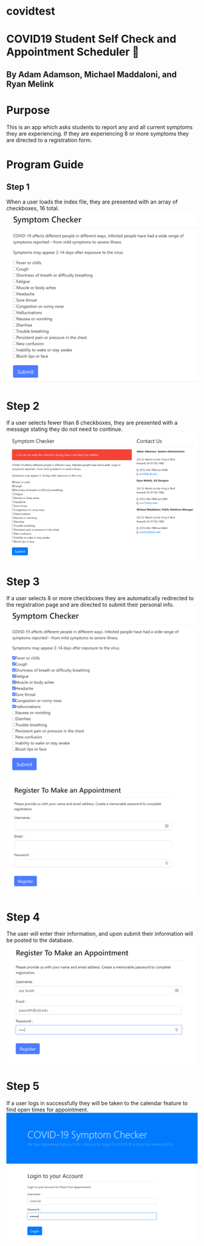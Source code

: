 # covidtest

# COVID19 Student Self Check and Appointment Scheduler :syringe:
## By Adam Adamson, Michael Maddaloni, and Ryan Melink

# Purpose
This is an app which asks students to report any and all current symptoms they are experiencing.  If they are experiencing 8 or more symptoms they are directed to a registration form.  

# Program Guide
## Step 1
When a user loads the index file, they are presented with an array of checkboxes, 16 total.  
![Symptoms](screenshots/symptoms.png)

# Step 2
If a user selects fewer than 8 checkboxes, they are presented with a message stating they do not need to continue.
![Symptoms2](screenshots/symptoms2.png)

# Step 3
If a user selects 8 or more checkboxes they are automatically redirected to the registration page and are directed to submit their personal info.
![Symptoms3](screenshots/symptoms3.png)
![Symptoms4](screenshots/symptoms4.png)

# Step 4
The user will enter their information, and upon submit their information will be posted to the database.
![Symptoms5](screenshots/symptoms5.png)

# Step 5
If a user logs in successfully they will be taken to the calendar feature to find open times for appointment.
![Symptoms5](screenshots/login.png)
